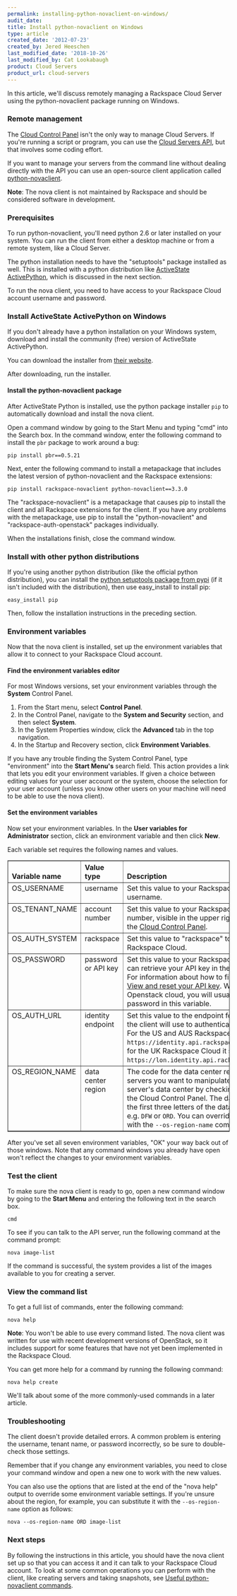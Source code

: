 ```yaml
---
permalink: installing-python-novaclient-on-windows/
audit_date:
title: Install python-novaclient on Windows
type: article
created_date: '2012-07-23'
created_by: Jered Heeschen
last_modified_date: '2018-10-26'
last_modified_by: Cat Lookabaugh
product: Cloud Servers
product_url: cloud-servers
---
```


In this article, we'll discuss remotely managing a Rackspace Cloud Server using the
python-novaclient package running on Windows.

### Remote management

The [Cloud Control Panel](https://login.rackspace.com) isn't the only way to
manage Cloud Servers. If you're running a script or program, you can use the
[Cloud Servers API](https://docs.rackspace.com/docs/cloud-servers/v2/developer-guide/),
but that involves some coding effort.

If you want to manage your servers from the command line without dealing directly with the
API you can use an open-source client application called [python-novaclient](https://pypi.python.org/pypi/python-novaclient/).

**Note**: The nova client is not maintained by Rackspace and should be considered software
in development.

### Prerequisites

To run python-novaclient, you'll need python 2.6 or later installed on your system.  You can
run the client from either a desktop machine or from a remote system, like a Cloud Server.

The python installation needs to have the "setuptools" package installed as well. This
is installed with a python distribution like
[ActiveState ActivePython](https://www.activestate.com/activepython/downloads), which is
discussed in the next section.

To run the nova client, you need to have access to your Rackspace Cloud account username
and password.

### Install ActiveState ActivePython on Windows

If you don't already have a python installation on your Windows system, download
and install the community (free) version of ActiveState ActivePython.

You can download the installer from [their website](https://www.activestate.com/activepython/downloads).

After downloading, run the installer.

#### Install the python-novaclient package

After ActiveState Python is installed, use the python package installer `pip` to
automatically download and install the nova client.

Open a command window by going to the Start Menu and typing "cmd" into the Search box. In
the command window, enter the following command to install the `pbr` package to work around a
bug:

    pip install pbr==0.5.21

Next, enter the following command to install a metapackage that includes the latest version
of python-novaclient and the Rackspace extensions:

    pip install rackspace-novaclient python-novaclient==3.3.0

The "rackspace-novaclient" is a metapackage that causes pip to install the client and all
Rackspace extensions for the client. If you have any problems with the metapackage,
use pip to install the "python-novaclient" and "rackspace-auth-openstack" packages
individually.

When the installations finish, close the command window.

### Install with other python distributions

If you're using another python distribution (like the official python distribution), you
can install the [python setuptools package from pypi](https://pypi.python.org/pypi/setuptools)
(if it isn't included with the distribution), then use easy_install to install pip:

    easy_install pip

Then, follow the installation instructions in the preceding section.

### Environment variables

Now that the nova client is installed, set up the environment variables that
allow it to connect to your Rackspace Cloud account.

#### Find the environment variables editor

For most Windows versions, set your environment variables through the
**System** Control Panel.

1. From the Start menu, select **Control Panel**.
2. In the Control Panel, navigate to the **System and Security** section, and then select **System**.
3. In the System Properties window, click the **Advanced** tab in the top navigation.
4. In the Startup and Recovery section, click **Environment Variables**.

If you have any trouble finding the System Control Panel, type "environment"
into the **Start Menu's** search field. This action provides a link that lets you edit your environment
variables. If given a choice between editing values for your user account or the system,
choose the selection for your user account (unless you know other users on your machine will
need to be able to use the nova client).

#### Set the environment variables

Now set your environment variables. In the **User variables for Administrator** section,
click an environment variable and then click **New**.

Each variable set requires the following names and values.

<table cellpadding="4" cellspacing="0" summary="" id="reference_1bw_3xy_cg__properties_1bm_kxy_cg" border="1" class="simpletable properties"><tr class="sthead prophead">
<th valign="bottom" align="left" id="d26e245" class="stentry proptypehd">Variable name</th>
<th valign="bottom" align="left" id="d26e248" class="stentry propvaluehd">Value type</th>
<th valign="bottom" align="left" id="d26e251" class="stentry propdeschd">Description</th>
</tr><tr class="strow property">
<td valign="top" headers="d26e245" class="stentry proptype">OS_USERNAME</td>
<td valign="top" headers="d26e248" class="stentry propvalue">username</td>
<td valign="top" headers="d26e251" class="stentry propdesc">Set this value to your Rackspace Cloud account username.</td>
</tr>
<tr class="strow property">
<td valign="top" headers="d26e245" class="stentry proptype">OS_TENANT_NAME</td>
<td valign="top" headers="d26e248" class="stentry propvalue">account number</td>
<td valign="top" headers="d26e251" class="stentry propdesc">Set this value to your Rackspace Cloud account number, visible in the upper right when logged in to the <a href="https://login.rackspace.com">Cloud Control Panel</a>.</td>
</tr>
<tr class="strow property">
<td valign="top" headers="d26e245" class="stentry proptype">OS_AUTH_SYSTEM</td>
<td valign="top" headers="d26e248" class="stentry propvalue">rackspace</td>
<td valign="top" headers="d26e251" class="stentry propdesc">Set this value to "rackspace" to connect to the Rackspace Cloud.</td>
</tr>
<tr class="strow property">
<td valign="top" headers="d26e245" class="stentry proptype">OS_PASSWORD</td>
<td valign="top" headers="d26e248" class="stentry propvalue">password or API key</td>
<td valign="top" headers="d26e251" class="stentry propdesc">Set this value to your Rackspace Cloud API key. You can retrieve your API key in
          the Cloud Control Panel. For information about how to find your API key, see <a href="/support/how-to/view-and-reset-your-api-key">View and reset your API key</a>. With a non-Rackspace Openstack cloud, you will usually put the account password in this variable.</td>
</tr>
<tr class="strow property">
<td valign="top" headers="d26e245" class="stentry proptype">OS_AUTH_URL</td>
<td valign="top" headers="d26e248" class="stentry propvalue">identity endpoint</td>
<td valign="top" headers="d26e251" class="stentry propdesc">Set this value to the endpoint for the identity service the client will use to
          authenticate for API operations. For the US and AUS Rackspace Cloud that should be
            <code>https://identity.api.rackspacecloud.com/v2.0/</code>, and for the UK Rackspace
          Cloud it should be <code>https://lon.identity.api.rackspacecloud.com/v2.0/</code>. </td>
</tr>
<tr class="strow property">
<td valign="top" headers="d26e245" class="stentry proptype">OS_REGION_NAME</td>
<td valign="top" headers="d26e248" class="stentry propvalue">data center region</td>
<td valign="top" headers="d26e251" class="stentry propdesc">The code for the data center region containing the servers you want to manipulate.
          You can check your server's data center by checking its details screen in the Cloud Control
          Panel. The data center code is just the first three letters of the data center's identifier;
          e.g. <code>DFW</code> or <code>ORD</code>. You can override the region setting
          with the <code>--os-region-name</code> command-line option.</td>
</tr>
</table>

After you've set all seven environment variables, "OK" your way back out of those
windows.  Note that any command windows you already have open won't reflect the
changes to your environment variables.

### Test the client

To make sure the nova client is ready to go, open a new command
window by going to the **Start Menu** and entering the following text in the search box.

    cmd

To see if you can talk to the API server, run the following command at the command prompt:

    nova image-list

If the command is successful, the system provides a list of the images available
to you for creating a server.

### View the command list

To get a full list of commands, enter the following command:

    nova help

**Note**: You won't be able to use every command listed.  The nova client was
written for use with recent development versions of OpenStack, so it includes support for
some features that have not yet been implemented in the Rackspace Cloud.

You can get more help for a command by running the following command:

    nova help create

We'll talk about some of the more commonly-used commands in a later article.

### Troubleshooting

The client doesn't provide detailed errors.  A common problem is entering the username,
tenant name, or password incorrectly, so be sure to double-check those settings.

Remember that if you change any environment variables, you need to close your command
window and open a new one to work with the new values.

You can also use the options that are listed at the end of the "nova help" output to override
some environment variable settings.  If you're unsure about the region, for example, you can
substitute it with the `--os-region-name` option as follows:

    nova --os-region-name ORD image-list

### Next steps

By following the instructions in this article, you should have the nova client
set up so that you can access it and it can talk to your Rackspace Cloud account.
To look at some common operations you can perform with the client, like creating
servers and taking snapshots, see
[Useful python-novaclient commands](/support/how-to/useful-python-novaclient-commands).
